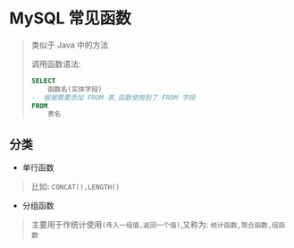 # MySQL 常见函数

>   类似于 Java 中的方法
>
>   调用函数语法:
>
>   ```sql
>   SELECT
>   	函数名(实体字段)
>   -- 根据需要添加 FROM 表,函数使用到了 FROM 字段
>   FROM
>   	表名
>   ```

## 分类

*   单行函数

>   比如: ```CONCAT(),LENGTH()```

*   分组函数

>   主要用于作统计使用```(传入一组值,返回一个值)```,又称为: ```统计函数,聚合函数,组函数```